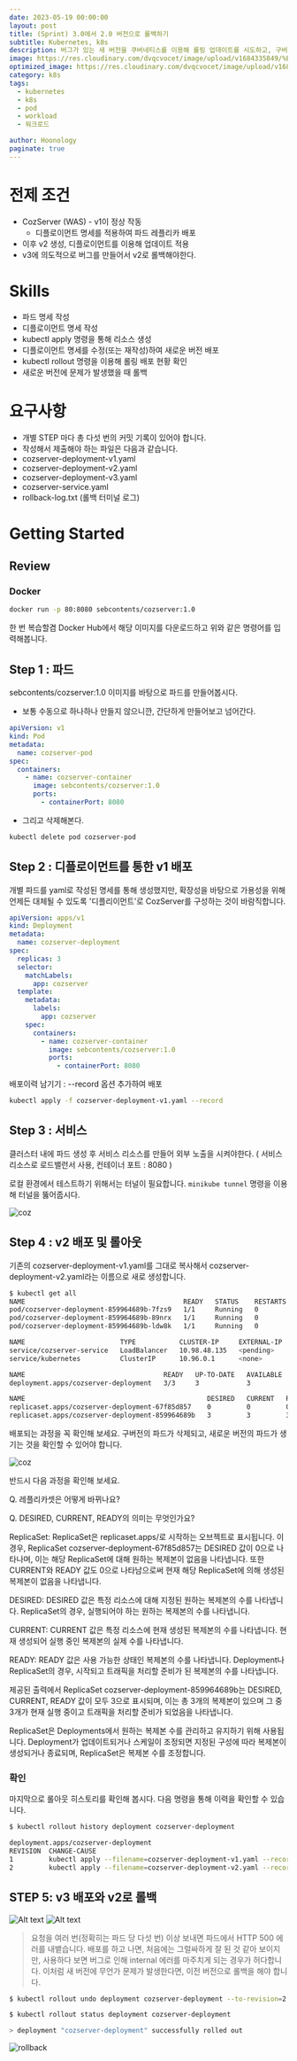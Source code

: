 ```yaml
---
date: 2023-05-19 00:00:00
layout: post
title: (Sprint) 3.0에서 2.0 버전으로 롤백하기
subtitle: Kubernetes, k8s
description: 버그가 있는 새 버전을 쿠버네티스를 이용해 롤링 업데이트를 시도하고, 구버전으로 롤백하는 과정
image: https://res.cloudinary.com/dvqcvocet/image/upload/v1684335849/%E1%84%8F%E1%85%AE%E1%84%87%E1%85%A5%E1%84%8C%E1%85%B5%E1%86%AB%E1%84%89%E1%85%B3_yoqeyy.png
optimized_image: https://res.cloudinary.com/dvqcvocet/image/upload/v1684335849/%E1%84%8F%E1%85%AE%E1%84%87%E1%85%A5%E1%84%8C%E1%85%B5%E1%86%AB%E1%84%89%E1%85%B3_yoqeyy.png
category: k8s
tags:  
  - kubernetes
  - k8s
  - pod
  - workload
  - 워크로드

author: Hoonology
paginate: true
---
```


# 전제 조건
- CozServer (WAS) - v1이 정상 작동 
  - 디플로이먼트 명세를 적용하여 파드 레플리카 배포
- 이후 v2 생성, 디플로이먼트를 이용해 업데이트 적용 
- v3에 의도적으로 버그를 만들어서 v2로 롤백해야한다.

# Skills
- 파드 명세 작성
- 디플로이먼트 명세 작성
- kubectl apply 명령을 통해 리소스 생성
- 디플로이먼트 명세를 수정(또는 재작성)하여 새로운 버전 배포 
- kubectl rollout 명령을 이용해 롤링 배포 현황 확인
- 새로운 버전에 문제가 발생했을 때 롤백 

# 요구사항
- 개별 STEP 마다 총 다섯 번의 커밋 기록이 있어야 합니다.
- 작성해서 제출해야 하는 파일은 다음과 같습니다.
- cozserver-deployment-v1.yaml
- cozserver-deployment-v2.yaml
- cozserver-deployment-v3.yaml
- cozserver-service.yaml
- rollback-log.txt (롤백 터미널 로그)



# Getting Started
## Review
### Docker
```bash
docker run -p 80:8080 sebcontents/cozserver:1.0
```

한 번  복습할겸 Docker Hub에서 해당 이미지를 다운로드하고 위와 같은 명령어를 입력해봅니다.

## Step 1 : 파드
sebcontents/cozserver:1.0 이미지를 바탕으로 파드를 만들어봅시다.

- 보통 수동으로 하나하나 만들지 않으니깐, 간단하게 만들어보고 넘어간다.
```yaml
apiVersion: v1
kind: Pod
metadata:
  name: cozserver-pod
spec:
  containers:
    - name: cozserver-container
      image: sebcontents/cozserver:1.0
      ports:
        - containerPort: 8080
```

- 그리고 삭제해본다.
```bash
kubectl delete pod cozserver-pod
```

## Step 2 : 디플로이먼트를 통한 v1 배포
개별 파드를 yaml로 작성된 명세를 통해 생성했지만, 확장성을 바탕으로 가용성을 위해 언제든 대체될 수 있도록 '디플리이먼트'로 CozServer를 구성하는 것이 바람직합니다.
```yaml
apiVersion: apps/v1
kind: Deployment
metadata:
  name: cozserver-deployment
spec:
  replicas: 3
  selector:
    matchLabels:
      app: cozserver
  template:
    metadata:
      labels:
        app: cozserver
    spec:
      containers:
        - name: cozserver-container
          image: sebcontents/cozserver:1.0
          ports:
            - containerPort: 8080
```

배포이력 남기기 : --record 옵션 추가하여 배포
```bash
kubectl apply -f cozserver-deployment-v1.yaml --record
```

## Step 3 : 서비스
클러스터 내에 파드 생성 후 서비스 리소스를 만들어 외부 노출을 시켜야한다. ( 서비스 리소스로 로드밸런서 사용, 컨테이너 포트 : 8080 )


로컬 환경에서 테스트하기 위해서는 터널이 필요합니다. `minikube tunnel` 명령을 이용해 터널을 뚫어줍시다.

![coz](/assets/img/kubernetes/cozserver_success.png)

## Step 4 : v2 배포 및 롤아웃
기존의 cozserver-deployment-v1.yaml를 그대로 복사해서 cozserver-deployment-v2.yaml라는 이름으로 새로 생성합니다.


```bash
$ kubectl get all
NAME                                        READY   STATUS    RESTARTS   AGE
pod/cozserver-deployment-859964689b-7fzs9   1/1     Running   0          6m29s
pod/cozserver-deployment-859964689b-89nrx   1/1     Running   0          6m28s
pod/cozserver-deployment-859964689b-ldw8k   1/1     Running   0          6m36s

NAME                        TYPE           CLUSTER-IP     EXTERNAL-IP   PORT(S)          AGE
service/cozserver-service   LoadBalancer   10.98.48.135   <pending>     8080:32450/TCP   16m
service/kubernetes          ClusterIP      10.96.0.1      <none>        443/TCP          41m

NAME                                   READY   UP-TO-DATE   AVAILABLE   AGE
deployment.apps/cozserver-deployment   3/3     3            3           27m

NAME                                              DESIRED   CURRENT   READY   AGE
replicaset.apps/cozserver-deployment-67f85d857    0         0         0       27m
replicaset.apps/cozserver-deployment-859964689b   3         3         3       6m36s

```
배포되는 과정을 꼭 확인해 보세요. 구버전의 파드가 삭제되고, 새로운 버전의 파드가 생기는 것을 확인할 수 있어야 합니다.

![coz](/assets/img/kubernetes/cozserver_success2.png)


반드시 다음 과정을 확인해 보세요.

Q. 레플리카셋은 어떻게 바뀌나요?


Q. DESIRED, CURRENT, READY의 의미는 무엇인가요?

ReplicaSet: ReplicaSet은 replicaset.apps/로 시작하는 오브젝트로 표시됩니다. 이 경우, ReplicaSet cozserver-deployment-67f85d857는 DESIRED 값이 0으로 나타나며, 이는 해당 ReplicaSet에 대해 원하는 복제본이 없음을 나타냅니다. 또한 CURRENT와 READY 값도 0으로 나타남으로써 현재 해당 ReplicaSet에 의해 생성된 복제본이 없음을 나타냅니다.

DESIRED: DESIRED 값은 특정 리소스에 대해 지정된 원하는 복제본의 수를 나타냅니다. ReplicaSet의 경우, 실행되어야 하는 원하는 복제본의 수를 나타냅니다.

CURRENT: CURRENT 값은 특정 리소스에 현재 생성된 복제본의 수를 나타냅니다. 현재 생성되어 실행 중인 복제본의 실제 수를 나타냅니다.

READY: READY 값은 사용 가능한 상태인 복제본의 수를 나타냅니다. Deployment나 ReplicaSet의 경우, 시작되고 트래픽을 처리할 준비가 된 복제본의 수를 나타냅니다.

제공된 출력에서 ReplicaSet cozserver-deployment-859964689b는 DESIRED, CURRENT, READY 값이 모두 3으로 표시되며, 이는 총 3개의 복제본이 있으며 그 중 3개가 현재 실행 중이고 트래픽을 처리할 준비가 되었음을 나타냅니다.

ReplicaSet은 Deployments에서 원하는 복제본 수를 관리하고 유지하기 위해 사용됩니다. Deployment가 업데이트되거나 스케일이 조정되면 지정된 구성에 따라 복제본이 생성되거나 종료되며, ReplicaSet은 복제본 수를 조정합니다.

### 확인
마지막으로 롤아웃 히스토리를 확인해 봅시다. 다음 명령을 통해 이력을 확인할 수 있습니다.
```bash
$ kubectl rollout history deployment cozserver-deployment                         1 ↵

deployment.apps/cozserver-deployment 
REVISION  CHANGE-CAUSE
1         kubectl apply --filename=cozserver-deployment-v1.yaml --record=true
2         kubectl apply --filename=cozserver-deployment-v2.yaml --record=true
```

## STEP 5: v3 배포와 v2로 롤백
![Alt text](https://s3.ap-northeast-2.amazonaws.com/urclass-images/j7okbpoNCSUrCw7WWV8D9-1650387039613.png)
![Alt text](https://s3.ap-northeast-2.amazonaws.com/urclass-images/lc4NXPGBPgrP7caJsnliJ-1650387064161.png)
> 요청을 여러 번(정확히는 파드 당 다섯 번) 이상 보내면 파드에서 HTTP 500 에러를 내뱉습니다.
배포를 하고 나면, 처음에는 그럴싸하게 잘 된 것 같아 보이지만, 사용하다 보면 버그로 인해 internal 에러를 마주치게 되는 경우가 허다합니다. 이처럼 새 버전에 무언가 문제가 발생한다면, 이전 버전으로 롤백을 해야 합니다.

```bash
$ kubectl rollout undo deployment cozserver-deployment --to-revision=2
```
```bash
$ kubectl rollout status deployment cozserver-deployment

> deployment "cozserver-deployment" successfully rolled out
```

![rollback](/assets/img/kubernetes/coz_rollback.png)


